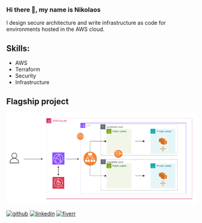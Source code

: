 ### Hi there 👋, my name is Nikolaos
I design secure architecture and write infrastructure as code for environments hosted in the AWS cloud.

## Skills: 
- AWS
- Terraform
- Security
- Infrastructure

## Flagship project

<img src="https://github.com/nick22d/ddos-resilient-architecture-webapp/blob/master/images/diagram.png">

[<img src='https://cdn.jsdelivr.net/npm/simple-icons@3.0.1/icons/github.svg' alt='github' height='40'>](https://github.com/nick22d)  [<img src='https://cdn.jsdelivr.net/npm/simple-icons@3.0.1/icons/linkedin.svg' alt='linkedin' height='40'>](https://www.linkedin.com/in/nicholas-doropoulos/)  [<img src='https://cdn.jsdelivr.net/npm/simple-icons@3.0.1/icons/fiverr.svg' alt='fiverr' height='40'>](https://www.fiverr.com/nick22f)  
